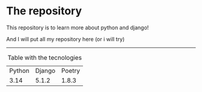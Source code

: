 <h1>The repository</h1>
<p>This repository is to learn more about python and django!</p>
<p>And I will put all my repository here (or i will try)</p>
<hr>
<table>
  <caption>Table with the tecnologies</caption>
  <tr>
    <td>Python</td>
    <td>Django</td>
    <td>Poetry</td>
  </tr>
    <tr>
    <td>3.14</td>
    <td>5.1.2</td>
    <td>1.8.3</td>
  </tr>
</table>

